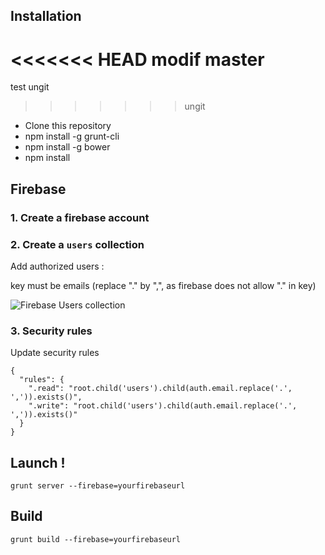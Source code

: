 ## Installation

<<<<<<< HEAD
modif master
=======
test ungit
>>>>>>> ungit

* Clone this repository
* npm install -g grunt-cli
* npm install -g bower
* npm install

## Firebase

### 1. Create a firebase account

### 2. Create a ```users``` collection

Add authorized users :

key must be emails (replace "." by ",", as firebase does not allow "." in key)

![Firebase Users collection](https://raw.github.com/lmtm/fAct/master/firebase.png)

### 3. Security rules

Update security rules

```
{
  "rules": {
    ".read": "root.child('users').child(auth.email.replace('.', ',')).exists()",
    ".write": "root.child('users').child(auth.email.replace('.', ',')).exists()"
  }
}
```

## Launch !

```grunt server --firebase=yourfirebaseurl```

## Build

```grunt build --firebase=yourfirebaseurl```